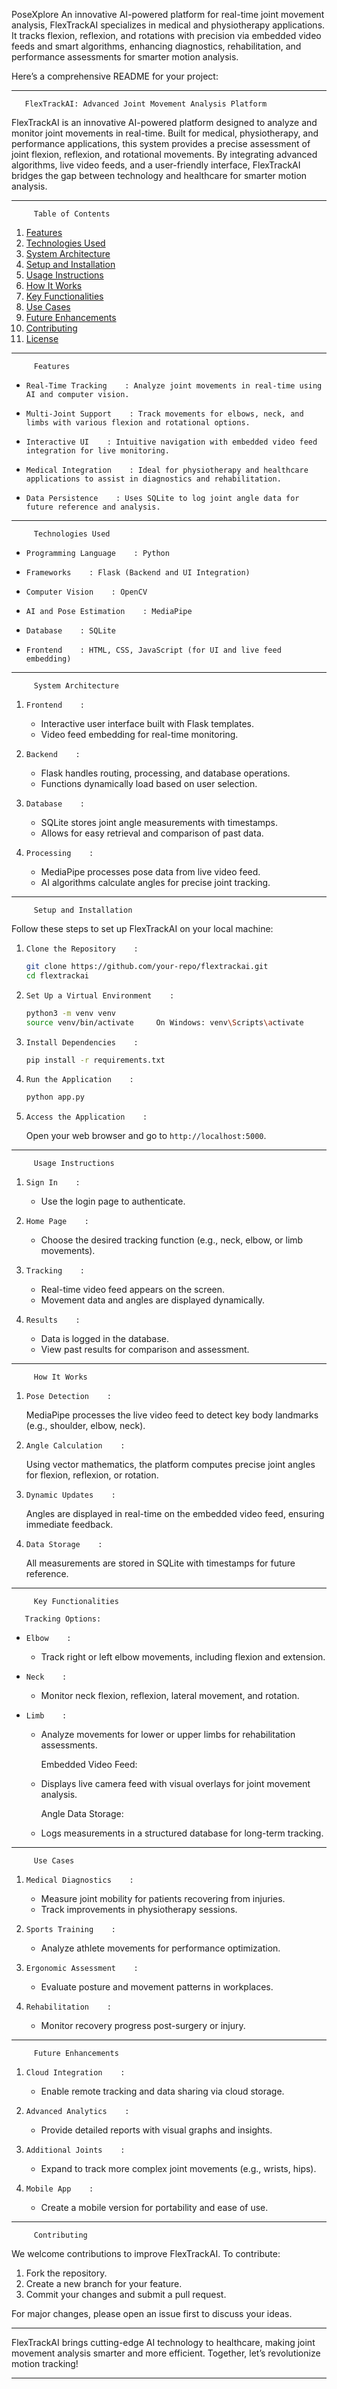    PoseXplore
An innovative AI-powered platform for real-time joint movement analysis, FlexTrackAI specializes in medical and physiotherapy applications. It tracks flexion, reflexion, and rotations with precision via embedded video feeds and smart algorithms, enhancing diagnostics, rehabilitation, and performance assessments for smarter motion analysis.

Here’s a comprehensive README for your project:  

---

       FlexTrackAI: Advanced Joint Movement Analysis Platform      

FlexTrackAI is an innovative AI-powered platform designed to analyze and monitor joint movements in real-time. Built for medical, physiotherapy, and performance applications, this system provides a precise assessment of joint flexion, reflexion, and rotational movements. By integrating advanced algorithms, live video feeds, and a user-friendly interface, FlexTrackAI bridges the gap between technology and healthcare for smarter motion analysis.  

---

         Table of Contents      

1. [Features]( #features)  
2. [Technologies Used](  #technologies-used)  
3. [System Architecture](  #system-architecture)  
4. [Setup and Installation](  #setup-and-installation)  
5. [Usage Instructions](  #usage-instructions)  
6. [How It Works](  #how-it-works)  
7. [Key Functionalities](  #key-functionalities)  
8. [Use Cases](  #use-cases)  
9. [Future Enhancements](  #future-enhancements)  
10. [Contributing](  #contributing)  
11. [License](  #license)  

---

         Features      

-     Real-Time Tracking    : Analyze joint movements in real-time using AI and computer vision.  
-     Multi-Joint Support    : Track movements for elbows, neck, and limbs with various flexion and rotational options.  
-     Interactive UI    : Intuitive navigation with embedded video feed integration for live monitoring.  
-     Medical Integration    : Ideal for physiotherapy and healthcare applications to assist in diagnostics and rehabilitation.  
-     Data Persistence    : Uses SQLite to log joint angle data for future reference and analysis.  

---

         Technologies Used      

-     Programming Language    : Python  
-     Frameworks    : Flask (Backend and UI Integration)  
-     Computer Vision    : OpenCV  
-     AI and Pose Estimation    : MediaPipe  
-     Database    : SQLite  
-     Frontend    : HTML, CSS, JavaScript (for UI and live feed embedding)  

---

         System Architecture      

1.     Frontend    :  
   - Interactive user interface built with Flask templates.  
   - Video feed embedding for real-time monitoring.  

2.     Backend    :  
   - Flask handles routing, processing, and database operations.  
   - Functions dynamically load based on user selection.  

3.     Database    :  
   - SQLite stores joint angle measurements with timestamps.  
   - Allows for easy retrieval and comparison of past data.  

4.     Processing    :  
   - MediaPipe processes pose data from live video feed.  
   - AI algorithms calculate angles for precise joint tracking.  

---

         Setup and Installation      

Follow these steps to set up FlexTrackAI on your local machine:  

1.     Clone the Repository    :  
   ```bash  
   git clone https://github.com/your-repo/flextrackai.git  
   cd flextrackai  
   ```  

2.     Set Up a Virtual Environment    :  
   ```bash  
   python3 -m venv venv  
   source venv/bin/activate     On Windows: venv\Scripts\activate  
   ```  

3.     Install Dependencies    :  
   ```bash  
   pip install -r requirements.txt  
   ```  

4.     Run the Application    :  
   ```bash  
   python app.py  
   ```  

5.     Access the Application    :  
   Open your web browser and go to `http://localhost:5000`.  

---

         Usage Instructions      

1.     Sign In    :  
   - Use the login page to authenticate.  

2.     Home Page    :  
   - Choose the desired tracking function (e.g., neck, elbow, or limb movements).  

3.     Tracking    :  
   - Real-time video feed appears on the screen.  
   - Movement data and angles are displayed dynamically.  

4.     Results    :  
   - Data is logged in the database.  
   - View past results for comparison and assessment.  

---

         How It Works      

1.     Pose Detection    :  
   MediaPipe processes the live video feed to detect key body landmarks (e.g., shoulder, elbow, neck).  

2.     Angle Calculation    :  
   Using vector mathematics, the platform computes precise joint angles for flexion, reflexion, or rotation.  

3.     Dynamic Updates    :  
   Angles are displayed in real-time on the embedded video feed, ensuring immediate feedback.  

4.     Data Storage    :  
   All measurements are stored in SQLite with timestamps for future reference.  

---

         Key Functionalities      

       Tracking Options:  

-     Elbow    :  
   - Track right or left elbow movements, including flexion and extension.  

-     Neck    :  
   - Monitor neck flexion, reflexion, lateral movement, and rotation.  

-     Limb    :  
   - Analyze movements for lower or upper limbs for rehabilitation assessments.  

       Embedded Video Feed:  
   - Displays live camera feed with visual overlays for joint movement analysis.  

       Angle Data Storage:  
   - Logs measurements in a structured database for long-term tracking.  

---

         Use Cases      

1.     Medical Diagnostics    :  
   - Measure joint mobility for patients recovering from injuries.  
   - Track improvements in physiotherapy sessions.  

2.     Sports Training    :  
   - Analyze athlete movements for performance optimization.  

3.     Ergonomic Assessment    :  
   - Evaluate posture and movement patterns in workplaces.  

4.     Rehabilitation    :  
   - Monitor recovery progress post-surgery or injury.  

---

         Future Enhancements      

1.     Cloud Integration    :  
   - Enable remote tracking and data sharing via cloud storage.  

2.     Advanced Analytics    :  
   - Provide detailed reports with visual graphs and insights.  

3.     Additional Joints    :  
   - Expand to track more complex joint movements (e.g., wrists, hips).  

4.     Mobile App    :  
   - Create a mobile version for portability and ease of use.  

---

         Contributing      

We welcome contributions to improve FlexTrackAI. To contribute:  

1. Fork the repository.  
2. Create a new branch for your feature.  
3. Commit your changes and submit a pull request.  

For major changes, please open an issue first to discuss your ideas.  

---

  FlexTrackAI brings cutting-edge AI technology to healthcare, making joint movement analysis smarter and more efficient. Together, let’s revolutionize motion tracking!    

---
